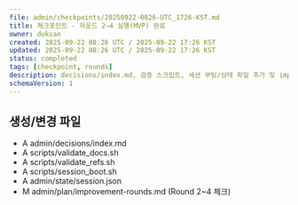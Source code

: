 ```yaml
---
file: admin/checkpoints/20250922-0826-UTC_1726-KST.md
title: 체크포인트 - 라운드 2~4 실행(MVP) 완료
owner: duksan
created: 2025-09-22 08:26 UTC / 2025-09-22 17:26 KST
updated: 2025-09-22 08:26 UTC / 2025-09-22 17:26 KST
status: completed
tags: [checkpoint, rounds]
description: decisions/index.md, 검증 스크립트, 세션 부팅/상태 파일 추가 및 improvement-rounds 체크 갱신
schemaVersion: 1
---
```


## 생성/변경 파일
- A admin/decisions/index.md
- A scripts/validate_docs.sh
- A scripts/validate_refs.sh
- A scripts/session_boot.sh
- A admin/state/session.json
- M admin/plan/improvement-rounds.md (Round 2~4 체크)

